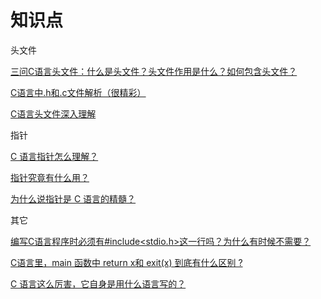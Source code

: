 # 知识点

头文件

[三问C语言头文件：什么是头文件？头文件作用是什么？如何包含头文件？](https://www.dotcpp.com/wp/374.html)

[C语言中.h和.c文件解析（很精彩）](https://www.cnblogs.com/laojie4321/archive/2012/03/30/2425015.html)

[C语言头文件深入理解](http://outofmemory.cn/C-lang/tutorial/1-file-understand)

指针

[C 语言指针怎么理解？](https://www.zhihu.com/question/24466000/answer/659429892)

[指针究竟有什么用？](https://www.zhihu.com/question/38864414/answer/81448294)

[为什么说指针是 C 语言的精髓？](https://www.zhihu.com/question/20125963/answer/104060886)

其它

[编写C语言程序时必须有#include<stdio.h>这一行吗？为什么有时候不需要？](https://www.zhihu.com/question/21287371/answer/17791323)

[C语言里，main 函数中 return x和 exit(x) 到底有什么区别 ?](https://www.zhihu.com/question/26591968/answer/33639916)

[C 语言这么厉害，它自身是用什么语言写的？](https://mp.weixin.qq.com/s/oUe0_Y3nKbaBJt0ZwLDy6g)